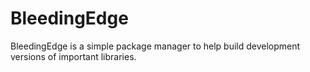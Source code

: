 # BleedingEdge
BleedingEdge is a simple package manager to help build development versions of important libraries.
